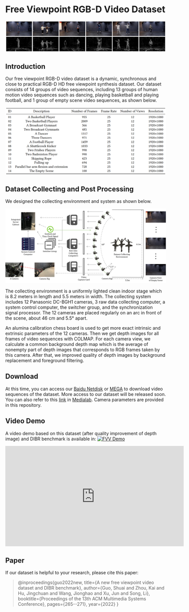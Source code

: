 # Free Viewpoint RGB-D Video Dataset

![](https://github.com/sjtu-medialab/Free-Viewpoint-RGB-D-Video-Dataset/blob/main/frames.png)

## Introduction

Our free viewpoint RGB-D video dataset is a dynamic, synchronous and close to practical RGB-D HD free viewpoint synthesis dataset. Our dataset consists of 14 groups of video sequences, including 13 groups of human motion video sequences such as dancing, playing basketball and playing football, and 1 group of empty scene video sequences, as shown below. 

![](https://github.com/sjtu-medialab/Free-Viewpoint-RGB-D-Video-Dataset/blob/main/detail.png)

## Dataset Collecting and Post Processing

We designed the collecting environment and system as shown below. 

![](https://github.com/sjtu-medialab/Free-Viewpoint-RGB-D-Video-Dataset/blob/main/framework.png)

The collecting environment is a uniformly lighted clean indoor stage which is 8.2 meters in length and 5.5 meters in width. The collecting system includes 12 Panasonic DC-BGH1 cameras, 3 raw data collecting computer, a system control computer, the switcher group, and the synchronization signal processor. The 12 cameras are placed regularly on an arc in front of the scene, about 46 cm and 5.5° apart. 

An alumina calibration chess board is used to get more exact intrinsic and extrinsic parameters of the 12 cameras. Then we get depth images for all frames of video sequences with COLMAP. For each camera view, we calculate a common background depth map which is the average of nonempty part of depth images that corresponds to RGB frames taken by this camera. After that, we improved quality of depth images by background replacement and foreground filtering. 

## Download

At this time, you can access our [Baidu Netdisk](https://pan.baidu.com/s/1onBiiTBXcvb_X_xxht8Fug?pwd=igfd) or [MEGA](https://mega.nz/folder/pQlGkJCD#jjwphJzKOvpYKWVEc-tKbA) to download video sequences of the dataset. More access to our dataset will be released soon. 
You can also refer to this [link](https://medialab.sjtu.edu.cn/post/free-viewpoint-rgb-d-video-dataset/) in [Medialab](https://medialab.sjtu.edu.cn/).
Camera parameters are provided in this repository. 

## Video Demo
A video demo based on this dataset (after quality improvement of depth image) and DIBR benchmark is available in:
[![FVV Demo](https://res.cloudinary.com/marcomontalbano/image/upload/v1663898662/video_to_markdown/images/youtube--pLSruH-0byo-c05b58ac6eb4c4700831b2b3070cd403.jpg)](https://www.youtube.com/watch?v=pLSruH-0byo "FVV Demo")

<iframe width="560" height="315" src="https://www.youtube.com/embed/pLSruH-0byo" title="YouTube video player" frameborder="0" allow="accelerometer; autoplay; clipboard-write; encrypted-media; gyroscope; picture-in-picture" allowfullscreen></iframe>

## Paper
If our dataset is helpful to your research, please cite this paper:
> @inproceedings{guo2022new,
  title={A new free viewpoint video dataset and DIBR benchmark},
  author={Guo, Shuai and Zhou, Kai and Hu, Jingchuan and Wang, Jionghao and Xu, Jun and Song, Li},
  booktitle={Proceedings of the 13th ACM Multimedia Systems Conference},
  pages={265--271},
  year={2022}
}
